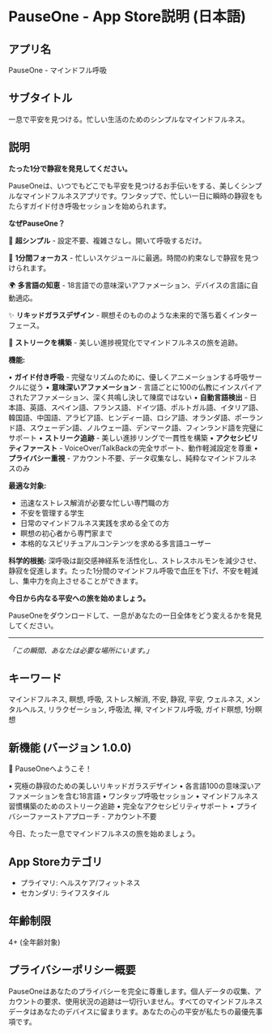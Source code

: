 # PauseOne - App Store説明 (日本語)

## アプリ名

PauseOne - マインドフル呼吸

## サブタイトル

一息で平安を見つける。忙しい生活のためのシンプルなマインドフルネス。

## 説明

**たった1分で静寂を発見してください。**

PauseOneは、いつでもどこでも平安を見つけるお手伝いをする、美しくシンプルなマインドフルネスアプリです。ワンタップで、忙しい一日に瞬時の静寂をもたらすガイド付き呼吸セッションを始められます。

**なぜPauseOne？**

🌸 **超シンプル** - 設定不要、複雑さなし。開いて呼吸するだけ。

🎯 **1分間フォーカス** - 忙しいスケジュールに最適。時間の約束なしで静寂を見つけられます。

🌍 **多言語の知恵** - 18言語での意味深いアファメーション、デバイスの言語に自動適応。

✨ **リキッドガラスデザイン** - 瞑想そのもののような未来的で落ち着くインターフェース。

🔄 **ストリークを構築** - 美しい進捗視覚化でマインドフルネスの旅を追跡。

**機能:**

• **ガイド付き呼吸** - 完璧なリズムのために、優しくアニメーションする呼吸サークルに従う
• **意味深いアファメーション** - 言語ごとに100の仏教にインスパイアされたアファメーション、深く共鳴し決して陳腐ではない
• **自動言語検出** - 日本語、英語、スペイン語、フランス語、ドイツ語、ポルトガル語、イタリア語、韓国語、中国語、アラビア語、ヒンディー語、ロシア語、オランダ語、ポーランド語、スウェーデン語、ノルウェー語、デンマーク語、フィンランド語を完璧にサポート
• **ストリーク追跡** - 美しい進捗リングで一貫性を構築
• **アクセシビリティファースト** - VoiceOver/TalkBackの完全サポート、動作軽減設定を尊重
• **プライバシー重視** - アカウント不要、データ収集なし、純粋なマインドフルネスのみ

**最適な対象:**

- 迅速なストレス解消が必要な忙しい専門職の方
- 不安を管理する学生
- 日常のマインドフルネス実践を求める全ての方
- 瞑想の初心者から専門家まで
- 本格的なスピリチュアルコンテンツを求める多言語ユーザー

**科学的根拠:**
深呼吸は副交感神経系を活性化し、ストレスホルモンを減少させ、静寂を促進します。たった1分間のマインドフル呼吸で血圧を下げ、不安を軽減し、集中力を向上させることができます。

**今日から内なる平安への旅を始めましょう。**

PauseOneをダウンロードして、一息があなたの一日全体をどう変えるかを発見してください。

---

_「この瞬間、あなたは必要な場所にいます。」_

## キーワード

マインドフルネス, 瞑想, 呼吸, ストレス解消, 不安, 静寂, 平安, ウェルネス, メンタルヘルス, リラクゼーション, 呼吸法, 禅, マインドフル呼吸, ガイド瞑想, 1分瞑想

## 新機能 (バージョン 1.0.0)

🎉 PauseOneへようこそ！

• 究極の静寂のための美しいリキッドガラスデザイン
• 各言語100の意味深いアファメーションを含む18言語
• ワンタップ呼吸セッション
• マインドフルネス習慣構築のためのストリーク追跡
• 完全なアクセシビリティサポート
• プライバシーファーストアプローチ - アカウント不要

今日、たった一息でマインドフルネスの旅を始めましょう。

## App Storeカテゴリ

- プライマリ: ヘルスケア/フィットネス
- セカンダリ: ライフスタイル

## 年齢制限

4+ (全年齢対象)

## プライバシーポリシー概要

PauseOneはあなたのプライバシーを完全に尊重します。個人データの収集、アカウントの要求、使用状況の追跡は一切行いません。すべてのマインドフルネスデータはあなたのデバイスに留まります。あなたの心の平安が私たちの最優先事項です。
